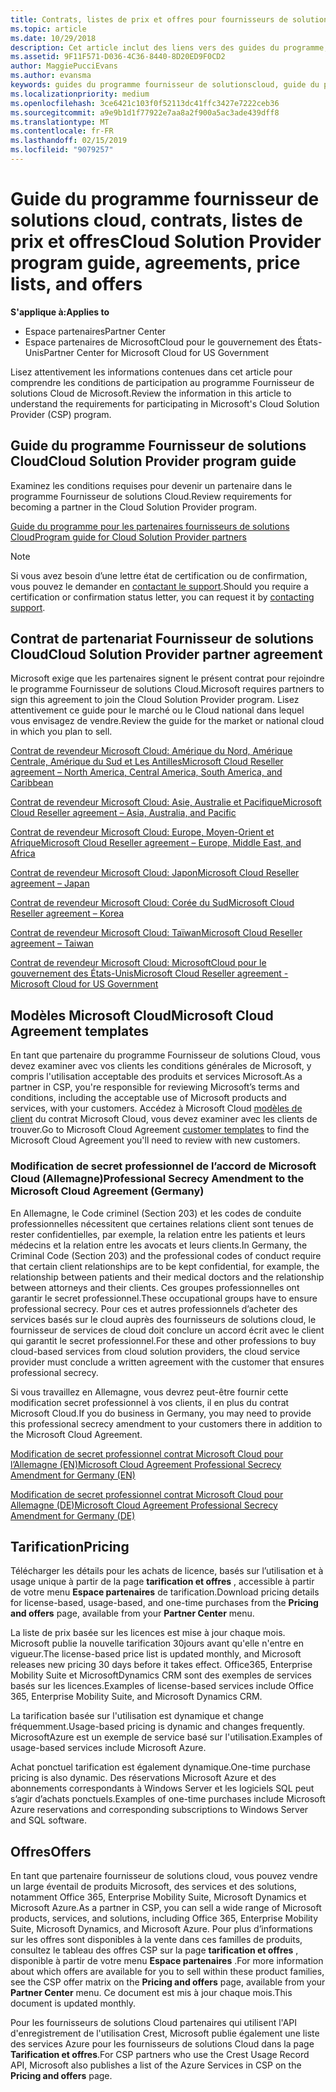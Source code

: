 ```yaml
---
title: Contrats, listes de prix et offres pour fournisseurs de solutions Cloud | Espace partenaires
ms.topic: article
ms.date: 10/29/2018
description: Cet article inclut des liens vers des guides du programme, des contrats de partenariat, des contrats client, des listes de prix et des offres pour fournisseurs de solutions Cloud.
ms.assetid: 9F11F571-D036-4C36-8440-8D20ED9F0CD2
author: MaggiePucciEvans
ms.author: evansma
keywords: guides du programme fournisseur de solutionscloud, guide du programme, contrats de partenariat, contrat client, listes de prix, offres
ms.localizationpriority: medium
ms.openlocfilehash: 3ce6421c103f0f52113dc41ffc3427e7222ceb36
ms.sourcegitcommit: a9e9b1d1f77922e7aa8a2f900a5ac3ade439dff8
ms.translationtype: MT
ms.contentlocale: fr-FR
ms.lasthandoff: 02/15/2019
ms.locfileid: "9079257"
---
```

# <a name="cloud-solution-provider-program-guide-agreements-price-lists-and-offers"></a><span data-ttu-id="4e456-104">Guide du programme fournisseur de solutions cloud, contrats, listes de prix et offres</span><span class="sxs-lookup"><span data-stu-id="4e456-104">Cloud Solution Provider program guide, agreements, price lists, and offers</span></span>

**<span data-ttu-id="4e456-105">S'applique à:</span><span class="sxs-lookup"><span data-stu-id="4e456-105">Applies to</span></span>**

-  <span data-ttu-id="4e456-106">Espace partenaires</span><span class="sxs-lookup"><span data-stu-id="4e456-106">Partner Center</span></span>
-  <span data-ttu-id="4e456-107">Espace partenaires de MicrosoftCloud pour le gouvernement des États-Unis</span><span class="sxs-lookup"><span data-stu-id="4e456-107">Partner Center for Microsoft Cloud for US Government</span></span>


<span data-ttu-id="4e456-108">Lisez attentivement les informations contenues dans cet article pour comprendre les conditions de participation au programme Fournisseur de solutions Cloud de Microsoft.</span><span class="sxs-lookup"><span data-stu-id="4e456-108">Review the information in this article to understand the requirements for participating in Microsoft's Cloud Solution Provider (CSP) program.</span></span> 

## <a name="cloud-solution-provider-program-guide"></a><span data-ttu-id="4e456-109">Guide du programme Fournisseur de solutions Cloud</span><span class="sxs-lookup"><span data-stu-id="4e456-109">Cloud Solution Provider program guide</span></span>


<span data-ttu-id="4e456-110">Examinez les conditions requises pour devenir un partenaire dans le programme Fournisseur de solutions Cloud.</span><span class="sxs-lookup"><span data-stu-id="4e456-110">Review requirements for becoming a partner in the Cloud Solution Provider program.</span></span>

[<span data-ttu-id="4e456-111">Guide du programme pour les partenaires fournisseurs de solutions Cloud</span><span class="sxs-lookup"><span data-stu-id="4e456-111">Program guide for Cloud Solution Provider partners</span></span>](http://go.microsoft.com/fwlink/p/?LinkId=617100)

>[!Note]
><span data-ttu-id="4e456-112">Si vous avez besoin d’une lettre état de certification ou de confirmation, vous pouvez le demander en [contactant le support](https://partner.microsoft.com/pcv/servicerequests/create).</span><span class="sxs-lookup"><span data-stu-id="4e456-112">Should you require a certification or confirmation status letter, you can request it by [contacting support](https://partner.microsoft.com/pcv/servicerequests/create).</span></span>

## <a name="cloud-solution-provider-partner-agreement"></a><span data-ttu-id="4e456-113">Contrat de partenariat Fournisseur de solutions Cloud</span><span class="sxs-lookup"><span data-stu-id="4e456-113">Cloud Solution Provider partner agreement</span></span>

<span data-ttu-id="4e456-114">Microsoft exige que les partenaires signent le présent contrat pour rejoindre le programme Fournisseur de solutions Cloud.</span><span class="sxs-lookup"><span data-stu-id="4e456-114">Microsoft requires partners to sign this agreement to join the Cloud Solution Provider program.</span></span> <span data-ttu-id="4e456-115">Lisez attentivement ce guide pour le marché ou le Cloud national dans lequel vous envisagez de vendre.</span><span class="sxs-lookup"><span data-stu-id="4e456-115">Review the guide for the market or national cloud in which you plan to sell.</span></span>

[<span data-ttu-id="4e456-116">Contrat de revendeur Microsoft Cloud: Amérique du Nord, Amérique Centrale, Amérique du Sud et Les Antilles</span><span class="sxs-lookup"><span data-stu-id="4e456-116">Microsoft Cloud Reseller agreement – North America, Central America, South America, and Caribbean</span></span>](http://download.microsoft.com/download/2/C/8/2C8CAC17-FCE7-4F51-9556-4D77C7022DF5/MCRA2018_AOC_ENG_Sep2018_CR.pdf)

[<span data-ttu-id="4e456-117">Contrat de revendeur Microsoft Cloud: Asie, Australie et Pacifique</span><span class="sxs-lookup"><span data-stu-id="4e456-117">Microsoft Cloud Reseller agreement – Asia, Australia, and Pacific</span></span>](http://download.microsoft.com/download/2/C/8/2C8CAC17-FCE7-4F51-9556-4D77C7022DF5/MCRA2018_APOC_ENG_Mar2019_CR.pdf)

[<span data-ttu-id="4e456-118">Contrat de revendeur Microsoft Cloud: Europe, Moyen-Orient et Afrique</span><span class="sxs-lookup"><span data-stu-id="4e456-118">Microsoft Cloud Reseller agreement – Europe, Middle East, and Africa</span></span>](http://download.microsoft.com/download/2/C/8/2C8CAC17-FCE7-4F51-9556-4D77C7022DF5/MCRA2018_EOC_ENG_Sep2018_CR.pdf)

[<span data-ttu-id="4e456-119">Contrat de revendeur Microsoft Cloud: Japon</span><span class="sxs-lookup"><span data-stu-id="4e456-119">Microsoft Cloud Reseller agreement – Japan</span></span>](http://download.microsoft.com/download/2/C/8/2C8CAC17-FCE7-4F51-9556-4D77C7022DF5/MCRA2018_JPN_ENG_Sep2018_CR.pdf)

[<span data-ttu-id="4e456-120">Contrat de revendeur Microsoft Cloud: Corée du Sud</span><span class="sxs-lookup"><span data-stu-id="4e456-120">Microsoft Cloud Reseller agreement – Korea</span></span>](http://download.microsoft.com/download/2/C/8/2C8CAC17-FCE7-4F51-9556-4D77C7022DF5/MCRA2018_KOR_ENG_Sep2018_CR.pdf)

[<span data-ttu-id="4e456-121">Contrat de revendeur Microsoft Cloud: Taïwan</span><span class="sxs-lookup"><span data-stu-id="4e456-121">Microsoft Cloud Reseller agreement – Taiwan</span></span>](http://download.microsoft.com/download/2/C/8/2C8CAC17-FCE7-4F51-9556-4D77C7022DF5/MCRA2018_TAI_ENG_Sep2018_CR.pdf)

[<span data-ttu-id="4e456-122">Contrat de revendeur Microsoft Cloud: MicrosoftCloud pour le gouvernement des États-Unis</span><span class="sxs-lookup"><span data-stu-id="4e456-122">Microsoft Cloud Reseller agreement - Microsoft Cloud for US Government</span></span>](http://download.microsoft.com/download/2/C/8/2C8CAC17-FCE7-4F51-9556-4D77C7022DF5/MCRA2018_AOC_USGCC_ENG_Feb2019_CR.pdf)


## <a name="microsoft-cloud-agreement-templates"></a><span data-ttu-id="4e456-123">Modèles Microsoft Cloud</span><span class="sxs-lookup"><span data-stu-id="4e456-123">Microsoft Cloud Agreement templates</span></span>

<span data-ttu-id="4e456-124">En tant que partenaire du programme Fournisseur de solutions Cloud, vous devez examiner avec vos clients les conditions générales de Microsoft, y compris l'utilisation acceptable des produits et services Microsoft.</span><span class="sxs-lookup"><span data-stu-id="4e456-124">As a partner in CSP, you're responsible for reviewing Microsoft’s terms and conditions, including the acceptable use of Microsoft products and services, with your customers.</span></span> <span data-ttu-id="4e456-125">Accédez à Microsoft Cloud [modèles de client](agreements.md) du contrat Microsoft Cloud, vous devez examiner avec les clients de trouver.</span><span class="sxs-lookup"><span data-stu-id="4e456-125">Go to Microsoft Cloud Agreement [customer templates](agreements.md) to find the Microsoft Cloud Agreement you'll need to review with new customers.</span></span> 



### <a name="professional-secrecy-amendment-to-the-microsoft-cloud-agreement-germany"></a><span data-ttu-id="4e456-126">Modification de secret professionnel de l’accord de Microsoft Cloud (Allemagne)</span><span class="sxs-lookup"><span data-stu-id="4e456-126">Professional Secrecy Amendment to the Microsoft Cloud Agreement (Germany)</span></span>

<span data-ttu-id="4e456-127">En Allemagne, le Code criminel (Section 203) et les codes de conduite professionnelles nécessitent que certaines relations client sont tenues de rester confidentielles, par exemple, la relation entre les patients et leurs médecins et la relation entre les avocats et leurs clients.</span><span class="sxs-lookup"><span data-stu-id="4e456-127">In Germany, the Criminal Code (Section 203) and the professional codes of conduct require that certain client relationships are to be kept confidential, for example, the relationship between patients and their medical doctors and the relationship between attorneys and their clients.</span></span> <span data-ttu-id="4e456-128">Ces groupes professionnelles ont garantir le secret professionnel.</span><span class="sxs-lookup"><span data-stu-id="4e456-128">These occupational groups have to ensure professional secrecy.</span></span> <span data-ttu-id="4e456-129">Pour ces et autres professionnels d’acheter des services basés sur le cloud auprès des fournisseurs de solutions cloud, le fournisseur de services de cloud doit conclure un accord écrit avec le client qui garantit le secret professionnel.</span><span class="sxs-lookup"><span data-stu-id="4e456-129">For these and other professions to buy cloud-based services from cloud solution providers, the cloud service provider must conclude a written agreement with the customer that ensures professional secrecy.</span></span> 

<span data-ttu-id="4e456-130">Si vous travaillez en Allemagne, vous devrez peut-être fournir cette modification secret professionnel à vos clients, il en plus du contrat Microsoft Cloud.</span><span class="sxs-lookup"><span data-stu-id="4e456-130">If you do business in Germany, you may need to provide this professional secrecy amendment to your customers there in addition to the Microsoft Cloud Agreement.</span></span>

[<span data-ttu-id="4e456-131">Modification de secret professionnel contrat Microsoft Cloud pour l’Allemagne (EN)</span><span class="sxs-lookup"><span data-stu-id="4e456-131">Microsoft Cloud Agreement Professional Secrecy Amendment for Germany (EN)</span></span>](https://go.microsoft.com/fwlink/?linkid=2030827&clcid=0x409)

[<span data-ttu-id="4e456-132">Modification de secret professionnel contrat Microsoft Cloud pour Allemagne (DE)</span><span class="sxs-lookup"><span data-stu-id="4e456-132">Microsoft Cloud Agreement Professional Secrecy Amendment for Germany (DE)</span></span>](https://go.microsoft.com/fwlink/?linkid=2030827&clcid=0x407)


## <a name="pricing"></a><span data-ttu-id="4e456-133">Tarification</span><span class="sxs-lookup"><span data-stu-id="4e456-133">Pricing</span></span>


<span data-ttu-id="4e456-134">Télécharger les détails pour les achats de licence, basés sur l’utilisation et à usage unique à partir de la page **tarification et offres** , accessible à partir de votre menu **Espace partenaires** de tarification.</span><span class="sxs-lookup"><span data-stu-id="4e456-134">Download pricing details for license-based, usage-based, and one-time purchases from the **Pricing and offers** page, available from your **Partner Center** menu.</span></span> 

<span data-ttu-id="4e456-135">La liste de prix basée sur les licences est mise à jour chaque mois. Microsoft publie la nouvelle tarification 30jours avant qu'elle n'entre en vigueur.</span><span class="sxs-lookup"><span data-stu-id="4e456-135">The license-based price list is updated monthly, and Microsoft releases new pricing 30 days before it takes effect.</span></span> <span data-ttu-id="4e456-136">Office365, Enterprise Mobility Suite et MicrosoftDynamics CRM sont des exemples de services basés sur les licences.</span><span class="sxs-lookup"><span data-stu-id="4e456-136">Examples of license-based services include Office 365, Enterprise Mobility Suite, and Microsoft Dynamics CRM.</span></span> 

<span data-ttu-id="4e456-137">La tarification basée sur l'utilisation est dynamique et change fréquemment.</span><span class="sxs-lookup"><span data-stu-id="4e456-137">Usage-based pricing is dynamic and changes frequently.</span></span> <span data-ttu-id="4e456-138">MicrosoftAzure est un exemple de service basé sur l'utilisation.</span><span class="sxs-lookup"><span data-stu-id="4e456-138">Examples of usage-based services include Microsoft Azure.</span></span>

<span data-ttu-id="4e456-139">Achat ponctuel tarification est également dynamique.</span><span class="sxs-lookup"><span data-stu-id="4e456-139">One-time purchase pricing is also dynamic.</span></span> <span data-ttu-id="4e456-140">Des réservations Microsoft Azure et des abonnements correspondants à Windows Server et les logiciels SQL peut s’agir d’achats ponctuels.</span><span class="sxs-lookup"><span data-stu-id="4e456-140">Examples of one-time purchases include Microsoft Azure reservations and corresponding subscriptions to Windows Server and SQL software.</span></span> 


## <a name="offers"></a><span data-ttu-id="4e456-141">Offres</span><span class="sxs-lookup"><span data-stu-id="4e456-141">Offers</span></span>


<span data-ttu-id="4e456-142">En tant que partenaire fournisseur de solutions cloud, vous pouvez vendre un large éventail de produits Microsoft, des services et des solutions, notamment Office 365, Enterprise Mobility Suite, Microsoft Dynamics et Microsoft Azure.</span><span class="sxs-lookup"><span data-stu-id="4e456-142">As a partner in CSP, you can sell a wide range of Microsoft products, services, and solutions, including Office 365, Enterprise Mobility Suite, Microsoft Dynamics, and Microsoft Azure.</span></span> <span data-ttu-id="4e456-143">Pour plus d’informations sur les offres sont disponibles à la vente dans ces familles de produits, consultez le tableau des offres CSP sur la page **tarification et offres** , disponible à partir de votre menu **Espace partenaires** .</span><span class="sxs-lookup"><span data-stu-id="4e456-143">For more information about which offers are available for you to sell within these product families, see the CSP offer matrix on the **Pricing and offers** page, available from your **Partner Center** menu.</span></span> <span data-ttu-id="4e456-144">Ce document est mis à jour chaque mois.</span><span class="sxs-lookup"><span data-stu-id="4e456-144">This document is updated monthly.</span></span>

<span data-ttu-id="4e456-145">Pour les fournisseurs de solutions Cloud partenaires qui utilisent l'API d'enregistrement de l'utilisation Crest, Microsoft publie également une liste des services Azure pour les fournisseurs de solutions Cloud dans la page **Tarification et offres**.</span><span class="sxs-lookup"><span data-stu-id="4e456-145">For CSP partners who use the Crest Usage Record API, Microsoft also publishes a list of the Azure Services in CSP on the **Pricing and offers** page.</span></span>


